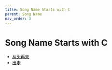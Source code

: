 ```yaml
---
title: Song Name Starts with C
parent: Song Name 
nav_order: 3
---
```


# Song Name Starts with C

- [从头再来](../../lyrics/Cui_Jian/congtouzailai.md)
- [出走](../../lyrics/Cui_Jian/chuzou.md)

